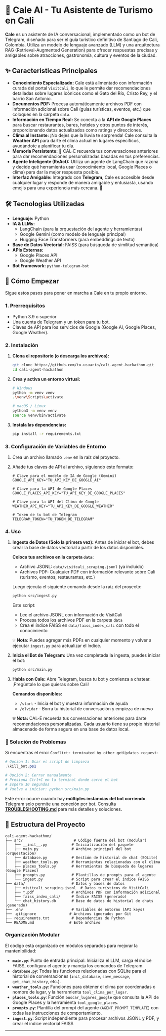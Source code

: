 # 🤖 Cale AI - Tu Asistente de Turismo en Cali

**Cale** es un asistente de IA conversacional, implementado como un bot de Telegram, diseñado para ser el guía turístico definitivo de Santiago de Cali, Colombia. Utiliza un modelo de lenguaje avanzado (LLM) y una arquitectura RAG (Retrieval-Augmented Generation) para ofrecer respuestas precisas y amigables sobre atracciones, gastronomía, cultura y eventos de la ciudad.

## ✨ Características Principales

-   **Conocimiento Especializado:** Cale está alimentado con información curada del portal `VisitCali`, lo que le permite dar recomendaciones detalladas sobre lugares icónicos como el Gato del Río, Cristo Rey, y el barrio San Antonio.
-   **Documentos PDF:** Procesa automáticamente archivos PDF con información adicional sobre Cali (guías turísticas, eventos, etc.) que coloques en la carpeta `data`.
-   **Información en Tiempo Real:** Se conecta a la **API de Google Places** para buscar restaurantes, bares, hoteles y otros puntos de interés, proporcionando datos actualizados como ratings y direcciones.
-   **Clima al Instante:** ¡No dejes que la lluvia te sorprenda! Cale consulta la **Weather API** para darte el clima actual en lugares específicos, ayudándote a planificar tu día.
-   **Memoria Persistente:** 🧠 CAL-E recuerda tus conversaciones anteriores para dar recomendaciones personalizadas basadas en tus preferencias.
-   **Agente Inteligente (ReAct):** Utiliza un agente de LangChain que razona y decide qué herramienta usar (conocimiento local, Google Places o clima) para dar la mejor respuesta posible.
-   **Interfaz Amigable:** Integrado con **Telegram**, Cale es accesible desde cualquier lugar y responde de manera amigable y entusiasta, usando emojis para una experiencia más cercana. 💃

## 🛠️ Tecnologías Utilizadas

-   **Lenguaje:** Python
-   **IA & LLMs:**
    -   LangChain (para la orquestación del agente y herramientas)
    -   Google Gemini (como modelo de lenguaje principal)
    -   Hugging Face Transformers (para embeddings de texto)
-   **Base de Datos Vectorial:** FAISS (para búsqueda de similitud semántica)
-   **APIs Externas:**
    -   Google Places API
    -   Google Weather API
-   **Bot Framework:** `python-telegram-bot`

## 🚀 Cómo Empezar

Sigue estos pasos para poner en marcha a Cale en tu propio entorno.

### 1. Prerrequisitos

-   Python 3.9 o superior
-   Una cuenta de Telegram y un token para tu bot.
-   Claves de API para los servicios de Google (Google AI, Google Places, Google Weather).

### 2. Instalación

1.  **Clona el repositorio (o descarga los archivos):**
    ```bash
    git clone https://github.com/tu-usuario/cali-agent-hackathon.git
    cd cali-agent-hackathon
    ```

2.  **Crea y activa un entorno virtual:**
    ```bash
    # Windows
    python -m venv venv
    .\venv\Scripts\activate

    # macOS / Linux
    python3 -m venv venv
    source venv/bin/activate
    ```

3.  **Instala las dependencias:**
    ```bash
    pip install -r requirements.txt
    ```

### 3. Configuración de Variables de Entorno

1.  Crea un archivo llamado `.env` en la raíz del proyecto.
2.  Añade tus claves de API al archivo, siguiendo este formato:

    ```env
    # Clave para el modelo de IA de Google (Gemini)
    GOOGLE_API_KEY="TU_API_KEY_DE_GOOGLE_AI"

    # Clave para la API de Google Places
    GOOGLE_PLACES_API_KEY="TU_API_KEY_DE_GOOGLE_PLACES"

    # Clave para la API del Clima de Google
    WEATHER_API_KEY="TU_API_KEY_DE_GOOGLE_WEATHER"

    # Token de tu bot de Telegram
    TELEGRAM_TOKEN="TU_TOKEN_DE_TELEGRAM"
    ```

### 4. Uso

1.  **Ingesta de Datos (Solo la primera vez):**
    Antes de iniciar el bot, debes crear la base de datos vectorial a partir de los datos disponibles. 
    
    **Coloca tus archivos en la carpeta `data`:**
    - Archivo JSONL: `data/visitcali_scraping.jsonl` (ya incluido)
    - Archivos PDF: Cualquier PDF con información relevante sobre Cali (turismo, eventos, restaurantes, etc.)
    
    Luego ejecuta el siguiente comando desde la raíz del proyecto:
    ```bash
    python src/ingest.py
    ```
    
    Este script:
    - Lee el archivo JSONL con información de VisitCali
    - Procesa todos los archivos PDF en la carpeta `data`
    - Crea el índice FAISS en `data/faiss_index_cali` con todo el conocimiento
    
    💡 **Nota:** Puedes agregar más PDFs en cualquier momento y volver a ejecutar `ingest.py` para actualizar el índice.

2.  **Inicia el Bot de Telegram:**
    Una vez completada la ingesta, puedes iniciar el bot:
    ```bash
    python src/main.py
    ```

3.  **Habla con Cale:**
    Abre Telegram, busca tu bot y comienza a chatear. ¡Pregúntale lo que quieras sobre Cali!
    
    **Comandos disponibles:**
    - `/start` - Inicia el bot y muestra información de ayuda
    - `/olvidar` - Borra tu historial de conversación y empieza de nuevo
    
    **💡 Nota:** CAL-E recuerda tus conversaciones anteriores para darte recomendaciones personalizadas. Cada usuario tiene su propio historial almacenado de forma segura en una base de datos local.

### 🚨 Solución de Problemas

Si encuentras el error `Conflict: terminated by other getUpdates request`:

```powershell
# Opción 1: Usar el script de limpieza
.\kill_bot.ps1

# Opción 2: Cerrar manualmente
# Presiona Ctrl+C en la terminal donde corre el bot
# Espera 10 segundos
# Vuelve a iniciar: python src/main.py
```

Este error ocurre cuando hay **múltiples instancias del bot corriendo**. Telegram solo permite una conexión por bot. Consulta **[TROUBLESHOOTING.md](TROUBLESHOOTING.md)** para más detalles y soluciones.

## 📁 Estructura del Proyecto

```
cali-agent-hackathon/
├── src/                       # Código fuente del bot (modular)
│   ├── __init__.py           # Inicialización del paquete
│   ├── main.py               # Archivo principal del bot (orquestación)
│   ├── database.py           # Gestión de historial de chat (SQLite)
│   ├── weather_tools.py      # Herramientas relacionadas con el clima
│   ├── places_tools.py       # Herramientas de búsqueda de lugares (Google Places)
│   ├── prompts.py            # Plantillas de prompts para el agente
│   └── ingest.py             # Script para crear el índice FAISS
├── data/                     # Datos y bases de datos
│   ├── visitcali_scraping.jsonl  # Datos turísticos de VisitCali
│   ├── *.pdf                 # Archivos PDF con información adicional
│   ├── faiss_index_cali/     # Índice FAISS (generado)
│   └── chat_history.db       # Base de datos de historial de chats (generado)
├── .env                      # Variables de entorno (API keys)
├── .gitignore               # Archivos ignorados por Git
├── requirements.txt          # Dependencias de Python
└── README.md                # Este archivo
```

### Organización Modular

El código está organizado en módulos separados para mejorar la mantenibilidad:

- **`main.py`**: Punto de entrada principal. Inicializa el LLM, carga el índice FAISS, configura el agente y maneja los comandos de Telegram.
- **`database.py`**: Todas las funciones relacionadas con SQLite para el historial de conversaciones (`init_database`, `save_message`, `get_chat_history`, etc.).
- **`weather_tools.py`**: Funciones para obtener el clima por coordenadas o nombre de lugar, y la herramienta `tool_clima_por_lugar`.
- **`places_tools.py`**: Función `buscar_lugares_google` que consulta la API de Google Places y la herramienta `tool_google_places`.
- **`prompts.py`**: Plantilla del prompt del agente (`AGENT_PROMPT_TEMPLATE`) con todas las instrucciones de comportamiento.
- **`ingest.py`**: Script independiente para procesar archivos JSONL y PDF, y crear el índice vectorial FAISS.

---
